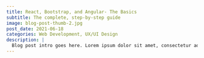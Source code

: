 ```yaml
---
title: React, Bootstrap, and Angular- The Basics
subtitle: The complete, step-by-step guide
image: blog-post-thumb-2.jpg
post_date: 2021-06-18
categories: Web Development, UX/UI Design
description: |
  Blog post intro goes here. Lorem ipsum dolor sit amet, consectetur adipiscing elit. Quisque vel sapien quis nulla dictum euismod. Vivamus sed mi vitae dui iaculis venenatis...
---
```

